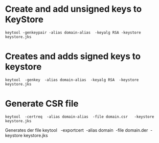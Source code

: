 # Create and add unsigned keys to KeyStore

`keytool -genkeypair -alias domain-alias  -keyalg RSA -keystore keystore.jks`

# Creates and adds signed keys to keystore
`keytool  -genkey  -alias domain-alias  -keyalg RSA  -keystore keystore.jks`

# Generate CSR file
`keytool  -certreq  -alias domain-alias  -file domain.csr   -keystore keystore.jks`

Generates der file
keytool    -exportcert   -alias domain   -file domain.der   -keystore keystore.jks
